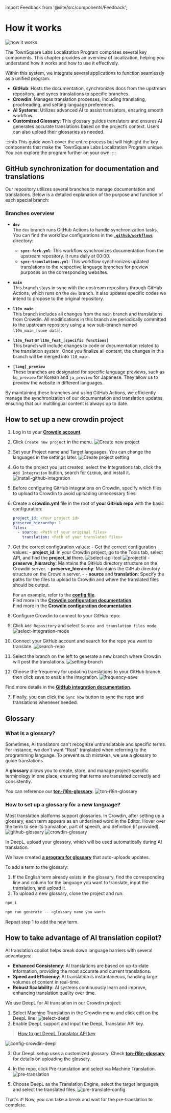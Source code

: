 import Feedback from '@site/src/components/Feedback';

# How it works

![how it works](/img/localizationProgramGuideline/localization-program.png)

The TownSquare Labs Localization Program comprises several key components. This chapter provides an overview of localization, helping you understand how it works and how to use it effectively.

Within this system, we integrate several applications to function seamlessly as a unified program:

- **GitHub**: Hosts the documentation, synchronizes docs from the upstream repository, and syncs translations to specific branches.
- **Crowdin**: Manages translation processes, including translating, proofreading, and setting language preferences.
- **AI Systems**: Utilizes advanced AI to assist translators, ensuring smooth workflow.
- **Customized Glossary**: This glossary guides translators and ensures AI generates accurate translations based on the project’s context. Users can also upload their glossaries as needed.

:::info
This guide won't cover the entire process but will highlight the key components that make the TownSquare Labs Localization Program unique. You can explore the program further on your own.
:::

## GitHub synchronization for documentation and translations

Our repository utilizes several branches to manage documentation and translations. Below is a detailed explanation of the purpose and function of each special branch:

### Branches overview

- **`dev`**\
  The `dev` branch runs GitHub Actions to handle synchronization tasks. You can find the workflow configurations in the [**`.github/workflows`**](https://github.com/TownSquareXYZ/ton-docs/tree/dev/.github/workflows) directory:

  - **`sync-fork.yml`**: This workflow synchronizes documentation from the upstream repository. It runs daily at 00:00.
  - **`sync-translations.yml`**: This workflow synchronizes updated translations to the respective language branches for preview purposes on the corresponding websites.

- **`main`**\
  This branch stays in sync with the upstream repository through GitHub Actions, which runs on the `dev` branch. It also updates specific codes we intend to propose to the original repository.

- **`l10n_main`**\
  This branch includes all changes from the `main` branch and translations from Crowdin. All modifications in this branch are periodically committed to the upstream repository using a new sub-branch named `l10n_main_[some data]`.

- **`l10n_feat` or `l10n_feat_[specific functions]`**\
  This branch will include changes to code or documentation related to the translation system. Once you finalize all content, the changes in this branch will be merged into `l10_main`.

- **`[lang]_preview`**\
  These branches are designated for specific language previews, such as `ko_preview` for Korean and `ja_preview` for Japanese. They allow us to preview the website in different languages.

By maintaining these branches and using GitHub Actions, we efficiently manage the synchronization of our documentation and translation updates, ensuring that our multilingual content is always up to date.

## How to set up a new crowdin project

1. Log in to your [**Crowdin account**](https://accounts.crowdin.com/login).

2. Click `Create new project` in the menu.
  ![Create new project](/img/localizationProgramGuideline/howItWorked/create-new-project.png)

3. Set your Project name and Target languages. You can change the languages in the settings later.
  ![Create project setting](/img/localizationProgramGuideline/howItWorked/create-project-setting.png)

4. Go to the project you just created, select the Integrations tab, click the `Add Integration` button, search for `GitHub`, and install it.
  ![install-github-integration](/img/localizationProgramGuideline/howItWorked/install-github-integration.png)

5. Before configuring GitHub integrations on Crowdin, specify which files to upload to Crowdin to avoid uploading unnecessary files:

  1. Create a **crowdin.yml** file in the root of **your GitHub repo** with the basic configuration:

      ```yml
      project_id: <Your project id>
      preserve_hierarchy: 1
      files:
        - source: <Path of your original files>
          translation: <Path of your translated files>
      ```

  2. Get the correct configuration values:
    - Get the correct configuration values:
      \- **project_id**: In your Crowdin project, go to the Tools tab, select API, and find the **project_id** there.
      ![select-api-tool](/img/localizationProgramGuideline/howItWorked/select-api-tool.png)
      ![projectId](/img/localizationProgramGuideline/howItWorked/projectId.png)
      \- **preserve_hierarchy**: Maintains the GitHub directory structure on the Crowdin server.
    - **preserve_hierarchy**: Maintains the GitHub directory structure on the Crowdin server.
    - - **source** and **translation**: Specify the paths for the files to upload to Crowdin and where the translated files should be output.

      For an example, refer to the [**config file**](https://github.com/TownSquareXYZ/ton-docs/blob/localization/crowdin.yml).\
      Find more in the [**Crowdin configuration documentation**](https://developer.crowdin.com/configuration-file/).\
      Find more in the [**Crowdin configuration documentation**](https://developer.crowdin.com/configuration-file/).

6. Configure Crowdin to connect to your GitHub repo:
  1. Click `Add Repository` and select `Source and translation files mode`.
    ![select-integration-mode](/img/localizationProgramGuideline/howItWorked/select-integration-mode.png)
  2. Connect your GitHub account and search for the repo you want to translate.
    ![search-repo](/img/localizationProgramGuideline/howItWorked/search-repo.png)
  3. Select the branch on the left to generate a new branch where Crowdin will post the translations.
    ![setting-branch](/img/localizationProgramGuideline/howItWorked/setting-branch.png)
  4. Choose the frequency for updating translations to your GitHub branch, then click save to enable the integration.
    ![frequency-save](/img/localizationProgramGuideline/howItWorked/frequency-save.png)

Find more details in the [**GitHub integration documentation**](https://support.crowdin.com/github-integration/).

7. Finally, you can click the `Sync Now` button to sync the repo and translations whenever needed.

## Glossary

### What is a glossary?

Sometimes, AI translators can't recognize untranslatable and specific terms. For instance, we don't want "Rust" translated when referring to the programming language. To prevent such mistakes, we use a glossary to guide translations.

A **glossary** allows you to create, store, and manage project-specific terminology in one place, ensuring that terms are translated correctly and consistently.

You can reference our [**ton-i18n-glossary**](https://github.com/TownSquareXYZ/ton-i18n-glossary).
![ton-i18n-glossary](/img/localizationProgramGuideline/howItWorked/ton-i18n-glossary.png)

### How to set up a glossary for a new language?

Most translation platforms support glossaries. In Crowdin, after setting up a glossary, each term appears as an underlined word in the Editor. Hover over the term to see its translation, part of speech, and definition (if provided).
![github-glossary](/img/localizationProgramGuideline/howItWorked/github-glossary.png)
![crowdin-glossary](/img/localizationProgramGuideline/howItWorked/crowdin-glossary.png)

In DeepL, upload your glossary, which will be used automatically during AI translation.

We have created [**a program for glossary**](https://github.com/TownSquareXYZ/ton-i18n-glossary) that auto-uploads updates.

To add a term to the glossary:

1. If the English term already exists in the glossary, find the corresponding line and column for the language you want to translate, input the translation, and upload it.
2. To upload a new glossary, clone the project and run:

```bash
npm i
```

```bash
npm run generate -- <glossary name you want>
```

Repeat step 1 to add the new term.

## How to take advantage of AI translation copilot?

AI translation copilot helps break down language barriers with several advantages:

- **Enhanced Consistency**: AI translations are based on up-to-date information, providing the most accurate and current translations.
- **Speed and Efficiency**: AI translation is instantaneous, handling large volumes of content in real-time.
- **Robust Scalability**: AI systems continuously learn and improve, enhancing translation quality over time.

We use DeepL for AI translation in our Crowdin project:

1. Select Machine Translation in the Crowdin menu and click edit on the DeepL line.
  ![select-deepl](/img/localizationProgramGuideline/howItWorked/select-deepl.png)
2. Enable DeepL support and input the DeepL Translator API key.
  > [How to get DeepL Translator API key](https://www.deepl.com/pro-api?cta=header-pro-api)

![config-crowdin-deepl](/img/localizationProgramGuideline/howItWorked/config-crowdin-deepl.png)

3. Our DeepL setup uses a customized glossary. Check [**ton-i18n-glossary**](https://github.com/TownSquareXYZ/ton-i18n-glossary) for details on uploading the glossary.

4. In the repo, click Pre-translation and select via Machine Translation.
  ![pre-translation](/img/localizationProgramGuideline/howItWorked/pre-translation.png)

5. Choose DeepL as the Translation Engine, select the target languages, and select the translated files.
  ![pre-translate-config](/img/localizationProgramGuideline/howItWorked/pre-translate-config.png)

That's it! Now, you can take a break and wait for the pre-translation to complete.

<Feedback />

